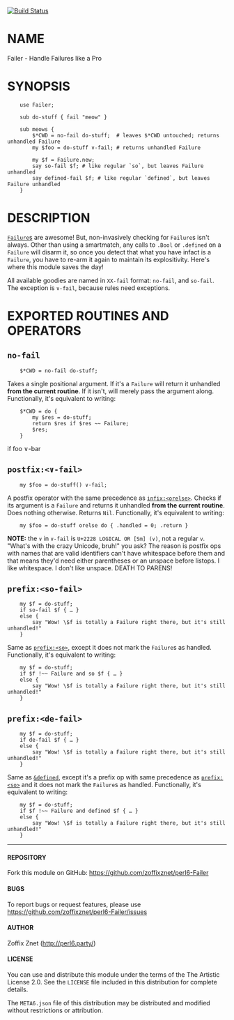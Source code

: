 [![Build Status](https://travis-ci.org/zoffixznet/perl6-Failer.svg)](https://travis-ci.org/zoffixznet/perl6-Failer)

# NAME

Failer - Handle Failures like a Pro

# SYNOPSIS

```perl6
    use Failer;

    sub do-stuff { fail "meow" }

    sub meows {
        $*CWD = no-fail do-stuff;  # leaves $*CWD untouched; returns unhandled Failure
        my $foo = do-stuff ∨-fail; # returns unhandled Failure

        my $f = Failure.new;
        say so-fail $f; # like regular `so`, but leaves Failure unhandled
        say defined-fail $f; # like regular `defined`, but leaves Failure unhandled
    }
```

# DESCRIPTION

[`Failure`s](http://docs.perl6.org/type/Failure) are awesome! But,
non-invasively checking for `Failure`s isn't always. Other than using a
smartmatch, any calls to `.Bool` or `.defined`
on a `Failure` will disarm it, so once you detect that what you have infact is a
`Failure`, you have to re-arm it again to maintain its explositivity.
Here's where this module saves the day!

All available goodies are named in `XX-fail` format: `no-fail`, and `so-fail`.
The exception is `∨-fail`, because rules need exceptions.

# EXPORTED ROUTINES AND OPERATORS

## `no-fail`

```perl6
    $*CWD = no-fail do-stuff;
```

Takes a single positional argument. If it's a `Failure` will return it unhandled **from the current routine**. If it isn't, will merely pass the argument along.
Functionally, it's equivalent to writing:

```perl6
    $*CWD = do {
        my $res = do-stuff;
        return $res if $res ~~ Failure;
        $res;
    }
```

if foo ∨-bar

## `postfix:<∨-fail>`

```perl6
    my $foo = do-stuff() ∨-fail;
```

A postfix operator with the same precedence as
[`infix:<orelse>`](https://docs.perl6.org/routine/orelse). Checks if its argument is a `Failure` and returns it unhandled **from the current
routine**. Does nothing otherwise. Returns `Nil`.
Functionally, it's equivalent to writing:

```perl6
    my $foo = do-stuff orelse do { .handled = 0; .return }
```

**NOTE:** the `∨` in `∨-fail` is `U+2228 LOGICAL OR [Sm] (∨)`, not a regular
`v`. "What's with the crazy Unicode, bruh!" you ask? The reason is postfix ops
with names that are valid identifiers can't have whitespace before them and
that means they'd need either parentheses or an unspace before listops. I like
whitespace. I don't like unspace. DEATH TO PARENS!

## `prefix:<so-fail>`

```perl6
    my $f = do-stuff;
    if so-fail $f { … }
    else {
        say "Wow! \$f is totally a Failure right there, but it's still unhandled!"
    }
```

Same as [`prefix:<so>`](https://docs.perl6.org/routine/so), except it does not
mark the `Failure`s as handled.
Functionally, it's equivalent to writing:

```perl6
    my $f = do-stuff;
    if $f !~~ Failure and so $f { … }
    else {
        say "Wow! \$f is totally a Failure right there, but it's still unhandled!"
    }
```

## `prefix:<de-fail>`

```perl6
    my $f = do-stuff;
    if de-fail $f { … }
    else {
        say "Wow! \$f is totally a Failure right there, but it's still unhandled!"
    }
```

Same as [`&defined`](https://docs.perl6.org/routine/defined), except it's a
prefix op with same precedence as
[`prefix:<so>`](https://docs.perl6.org/routine/so) and it does not mark the
`Failure`s as handled. Functionally, it's equivalent to writing:

```perl6
    my $f = do-stuff;
    if $f !~~ Failure and defined $f { … }
    else {
        say "Wow! \$f is totally a Failure right there, but it's still unhandled!"
    }
```

----

#### REPOSITORY

Fork this module on GitHub:
https://github.com/zoffixznet/perl6-Failer

#### BUGS

To report bugs or request features, please use
https://github.com/zoffixznet/perl6-Failer/issues

#### AUTHOR

Zoffix Znet (http://perl6.party/)

#### LICENSE

You can use and distribute this module under the terms of the
The Artistic License 2.0. See the `LICENSE` file included in this
distribution for complete details.

The `META6.json` file of this distribution may be distributed and modified
without restrictions or attribution.
